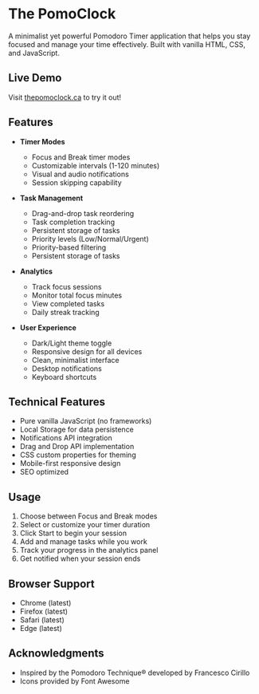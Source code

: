 # The PomoClock

A minimalist yet powerful Pomodoro Timer application that helps you stay focused and manage your time effectively. Built with vanilla HTML, CSS, and JavaScript.

## Live Demo

Visit [thepomoclock.ca](https://thepomoclock.ca) to try it out!

## Features

- **Timer Modes**
  - Focus and Break timer modes
  - Customizable intervals (1-120 minutes)
  - Visual and audio notifications
  - Session skipping capability

- **Task Management**
  - Drag-and-drop task reordering
  - Task completion tracking
  - Persistent storage of tasks
  - Priority levels (Low/Normal/Urgent)
  - Priority-based filtering
  - Persistent storage of tasks

- **Analytics**
  - Track focus sessions
  - Monitor total focus minutes
  - View completed tasks
  - Daily streak tracking

- **User Experience**
  - Dark/Light theme toggle
  - Responsive design for all devices
  - Clean, minimalist interface
  - Desktop notifications
  - Keyboard shortcuts

## Technical Features

- Pure vanilla JavaScript (no frameworks)
- Local Storage for data persistence
- Notifications API integration
- Drag and Drop API implementation
- CSS custom properties for theming
- Mobile-first responsive design
- SEO optimized

## Usage

1. Choose between Focus and Break modes
2. Select or customize your timer duration
3. Click Start to begin your session
4. Add and manage tasks while you work
5. Track your progress in the analytics panel
6. Get notified when your session ends

## Browser Support

- Chrome (latest)
- Firefox (latest)
- Safari (latest)
- Edge (latest)

## Acknowledgments

- Inspired by the Pomodoro Technique® developed by Francesco Cirillo
- Icons provided by Font Awesome